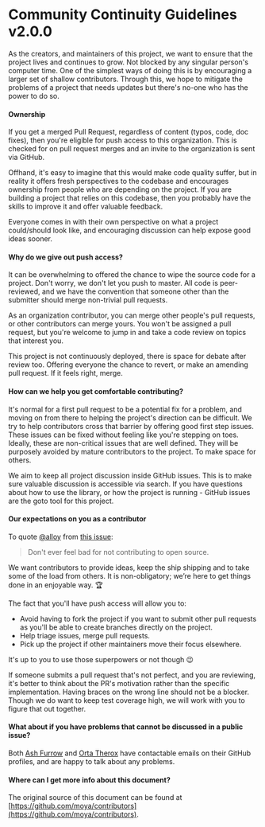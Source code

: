# Community Continuity Guidelines v2.0.0

As the creators, and maintainers of this project, we want to ensure that the project lives and continues to grow. Not blocked by any singular person's computer time. One of the simplest ways of doing this is by encouraging a larger set of shallow contributors. Through this, we hope to mitigate the problems of a project that needs updates but there's no-one who has the power to do so.

#### Ownership

If you get a merged Pull Request, regardless of content (typos, code, doc fixes), then you're eligible for push access to this organization. This is checked for on pull request merges and an invite to the organization is sent via GitHub.

Offhand, it's easy to imagine that this would make code quality suffer, but in reality it offers fresh perspectives to the codebase and encourages ownership from people who are depending on the project. If you are building a project that relies on this codebase, then you probably have the skills to improve it and offer valuable feedback.

Everyone comes in with their own perspective on what a project could/should look like, and encouraging discussion can help expose good ideas sooner.

#### Why do we give out push access?

It can be overwhelming to offered the chance to wipe the source code for a project. Don't worry, we don't let you push to master. All code is peer-reviewed, and we have the convention that someone other than the submitter should merge non-trivial pull requests.

As an organization contributor, you can merge other people's pull requests, or other contributors can merge yours. You won't be assigned a pull request, but you're welcome to jump in and take a code review on topics that interest you.

This project is not continuously deployed, there is space for debate after review too. Offering everyone the chance to revert, or make an amending pull request. If it feels right, merge.

#### How can we help you get comfortable contributing?

It's normal for a first pull request to be a potential fix for a problem, and moving on from there to helping the project's direction can be difficult. We try to help contributors cross that barrier by offering good first step issues. These issues can be fixed without feeling like you're stepping on toes. Ideally, these are non-critical issues that are well defined. They will be purposely avoided by mature contributors to the project. To make space for others.

We aim to keep all project discussion inside GitHub issues. This is to make sure valuable discussion is accessible via search. If you have questions about how to use the library, or how the project is running - GitHub issues are the goto tool for this project.

#### Our expectations on you as a contributor

To quote [@alloy](https://github.com/alloy) from [this issue](https://github.com/Moya/Moya/issues/135):

> Don't ever feel bad for not contributing to open source.

We want contributors to provide ideas, keep the ship shipping and to take some of the load from others. It is non-obligatory; we’re here to get things done in an enjoyable way. :trophy:

The fact that you'll have push access will allow you to:

- Avoid having to fork the project if you want to submit other pull requests as you'll be able to create branches directly on the project.
- Help triage issues, merge pull requests.
- Pick up the project if other maintainers move their focus elsewhere.

It's up to you to use those superpowers or not though 😉

If someone submits a pull request that's not perfect, and you are reviewing, it's better to think about the PR's motivation rather than the specific implementation. Having braces on the wrong line should not be a blocker. Though we do want to keep test coverage high, we will work with you to figure that out together.

#### What about if you have problems that cannot be discussed in a public issue?

Both [Ash Furrow](https://github.com/ashfurrow) and [Orta Therox](https://github.com/orta) have contactable emails on their GitHub profiles, and are happy to talk about any problems.

#### Where can I get more info about this document?

The original source of this document can be found at [https://github.com/moya/contributors](https://github.com/moya/contributors).
